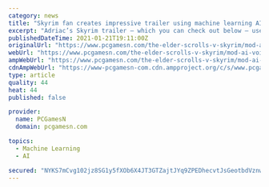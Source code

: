 ```yaml
---
category: news
title: "Skyrim fan creates impressive trailer using machine learning AI mod instead of voice actors"
excerpt: "Adriac’s Skyrim trailer – which you can check out below – uses a new Skyrim mod called SKVA Synth by creator DanRuta. This works as an “AI tool for high-quality voice acting synthesis using in-game voices from Bethesda games”,"
publishedDateTime: 2021-01-21T19:11:00Z
originalUrl: "https://www.pcgamesn.com/the-elder-scrolls-v-skyrim/mod-ai-voices"
webUrl: "https://www.pcgamesn.com/the-elder-scrolls-v-skyrim/mod-ai-voices"
ampWebUrl: "https://www.pcgamesn.com/the-elder-scrolls-v-skyrim/mod-ai-voices?amp"
cdnAmpWebUrl: "https://www-pcgamesn-com.cdn.ampproject.org/c/s/www.pcgamesn.com/the-elder-scrolls-v-skyrim/mod-ai-voices?amp"
type: article
quality: 44
heat: 44
published: false

provider:
  name: PCGamesN
  domain: pcgamesn.com

topics:
  - Machine Learning
  - AI

secured: "NYKS7mCvg102jz8SG1y5fXOb6X4JT3GTZajtJYq9ZPEDhecvtJsGeotbdVznwaheKeVtNS3DUhGftM535XUwLuUawQf9ia2/n8L7bjsLqcFT+4PJFkJghNN0Ol8z2Y1kM10t/IFnLKx5XfXApTMh1KcqeioN8czcWia4ft0JbUqjn4y3xdHL/7WYkxEsIq3VVtu/xf6x3vsmYNZEHz3JawwWQzB4Fb6HgbhCZwv59IC7XCp0GdkPw6TzbKL8KVgY5deJQPo0p31zpQay9KrROC+SZXToHYRL1YxgkHUTLpGIf23MtvRo/HG+Dy5crwDP9wy3HTRLe/dIE51K5vyqyU+brB5EVsfWU6dvrIFFTy4=;4H4QnbLzA8Ie+Pzz2LdHSQ=="
---
```


